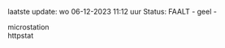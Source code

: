 laatste update: 
wo 06-12-2023 11:12   uur 
Status: FAALT - geel - 
<div class="service Y">microstation</div><div class="service G">httpstat</div>